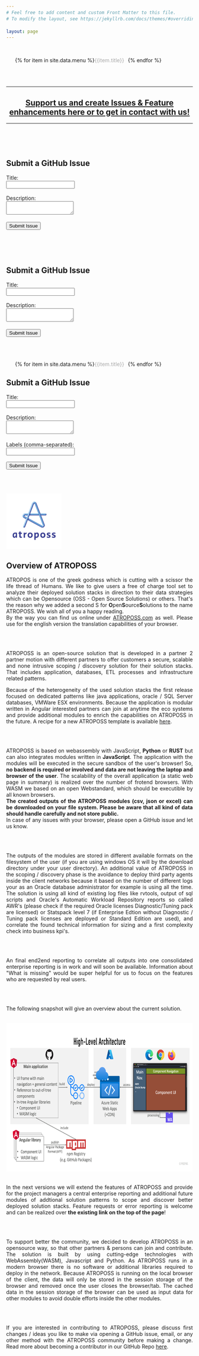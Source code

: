 ```yaml
---
# Feel free to add content and custom Front Matter to this file.
# To modify the layout, see https://jekyllrb.com/docs/themes/#overriding-theme-defaults

layout: page
---
```



<html lang="en">
<head>   
 
<meta charset="UTF-8">
<meta name="viewport" content="width=device-width, initial-scale=1.0">
<title></title>
    
</head>

<body>
<br>  

<nav>
    <ul>
        {% for item in site.data.menu %}
            <li>
                <a class="{% if page.url == item.link %}active{% endif %}" href="{{ item.link }}">{{item.title}}</a>
            </li>
        {% endfor %}
    </ul>

</nav>


<style>
    nav ul {
        display: flex;
        list-style: none;
    }
    nav ul li {
        margin-right: 10px;
    }
    nav ul li a {
        text-decoration: none;
        color: darkgrey
    }
    nav ul li a:hover {
        color: black;
    }
    .active {
        text-decoration: underline;
    }
</style>

<br>
<br>

<hr style="height:2px;border-width:0;color:gray;background-color:gray">


<h2 style="text-align: center;"> <a href="https://github.com/maiksandmann/maiksandmann.github.io/issues/new">Support us and create Issues & Feature enhancements here or to get in contact with us!</a></h2>

<hr style="height:2px;border-width:0;color:gray;background-color:gray">

<br>
<br>
<br>

<h2>Submit a GitHub Issue</h2>
<form id="issueForm">
<label for="title">Title:</label><br>
<input type="text" id="title" name="title" required><br><br>
<label for="body">Description:</label><br>
<textarea id="body" name="body" required></textarea><br><br>
<button type="submit">Submit Issue</button>
</form>

<script>
document.getElementById('issueForm').addEventListener('submit', function(event) {
    event.preventDefault();
    const title = encodeURIComponent(document.getElementById('title').value);
    const body = encodeURIComponent(document.getElementById('body').value);
    const repo = 'maiksandmann/maiksandmann.github.io'; // Replace with your repository
    const url = `https://github.com/${repo}/issues/new?title=${title}&body=${body}`;
    window.location.href = url;
    });
</script>


<br>
<br>
<br>
<br>

<h2>Submit a GitHub Issue</h2>
<form id="issueForm">
    <label for="title">Title:</label><br>
    <input type="text" id="title" name="title" required><br><br>
    <label for="body">Description:</label><br>
    <textarea id="body" name="body" required></textarea><br><br>
    <button type="submit">Submit Issue</button>
</form>

<script>
    document.getElementById('issueForm').addEventListener('submit', async function(event) {
        event.preventDefault();
        const title = document.getElementById('title').value;
        const body = document.getElementById('body').value;
        const repo = 'maiksandmann/maiksandmann.github.io'; // Replace with your repository
        const token = 'Y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'; // Replace with your GitHub personal access token

        const response = await fetch(`https://api.github.com/repos/${repo}/issues`, {
            method: 'POST',
            headers: {
                'Authorization': `token ${token}`,
                'Accept': 'application/vnd.github.v3+json'
            },
            body: JSON.stringify({
                title: title,
                body: body
            })
        });

        if (response.ok) {
            alert('Issue submitted successfully!');
        } else {
            alert('Failed to submit issue.');
        }
    });
</script>


<br>
<br>
<br>


<nav>
    <ul>
        {% for item in site.data.menu %}
            <li>
                <a class="{% if page.url == item.link %}active{% endif %}" href="{{ item.link }}">{{item.title}}</a>
            </li>
        {% endfor %}
    </ul>
</nav>

<style>
    nav ul {
        display: flex;
        list-style: none;
    }
    nav ul li {
        margin-right: 10px;
    }
    nav ul li a {
        text-decoration: none;
    }
</style>

<h2>Submit a GitHub Issue</h2>
<form id="issueForm">
    <label for="title">Title:</label><br>
    <input type="text" id="title" name="title" required><br><br>
    <label for="body">Description:</label><br>
    <textarea id="body" name="body" required></textarea><br><br>
    <label for="labels">Labels (comma-separated):</label><br>
    <input type="text" id="labels" name="labels"><br><br>
    <button type="submit">Submit Issue</button>
</form>

<script>
    document.getElementById('issueForm').addEventListener('submit', async function(event) {
        event.preventDefault();
        const title = document.getElementById('title').value;
        const body = document.getElementById('body').value;
        const labels = document.getElementById('labels').value.split(',').map(label => label.trim());
        const repo = 'maiksandmann/maiksandmann.github.io'; // Replace with your repository
        const token = 'Y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'; // Replace with your GitHub personal access token

        const response = await fetch(`https://api.github.com/repos/${repo}/issues`, {
            method: 'POST',
            headers: {
                'Authorization': `token ${token}`,
                'Accept': 'application/vnd.github.v3+json',
                'Content-Type': 'application/json'
            },
            body: JSON.stringify({
                title: title,
                body: body,
                labels: labels
            })
        });

        if (response.ok) {
            alert('Issue submitted successfully!');
        } else {
            alert('Failed to submit issue.');
        }
    });
</script>


<br>
<br>
<br>





<a href="https://www.atroposs.com"><img src="/picture/atroposs_logo.png" alt="ATROPOSS logo" widht=150 height=150></a>

<h2> Overview of ATROPOSS </h2>

<div style="text-align: justify">

ATROPOS is one of the greek godness which is cutting with a scissor the life thread of Humans. We like to give users a free of charge tool set to analyze their deployed solution stacks in direction to their data strategies which can be Opensource (OSS - Open Source Solutions) or others. That's the reason why we added a second S for <b>O</b>pen<b>S</b>ource<b>S</b>olutions to the name ATROPOSS. We wish all of you a happy reading.
<br>
By the way you can find us online under <a href="https://www.atroposs.com">ATROPOSS.com</a> as well. Please use for the english version the translation capabilities of your browser.

<br>
<br>


<p>
ATROPOSS is an open-source solution that is developed in a partner 2 partner motion with different partners to offer customers a secure, scalable and none intrusive scoping / discovery solution for their solution stacks. That includes application, databases, ETL processes and infrastructure related patterns.
</p> 

Because of the heterogeneity of the used solution stacks the first release focused on dedicated patterns like java applications, oracle / SQL Server databases, VMWare ESX environments. Because the application is modular written in Angular interested partners can join at anytime the eco systems and provide additional modules to enrich the capabilities on ATROPOSS in the future. A recipe for a new ATROPOSS template is available <a href="https://github.com/atroposs-migration/atroposs-sample-module">here</a>.

<br>
<br>

ATROPOSS is based on webassembly with JavaScript, <b>Python</b> or <b>RUST</b> but can also integrates modules written in <b>JavaScript</b>. The application with the modules will be executed in the secure sandbox of the user's browser! So, <b> no backend is required or involved and data are not leaving the laptop and browser of the user</b>. The scalability of the overall application (a static web page in summary) is realized over the number of frotend browsers. With WASM we based on an open Webstandard, which should be executible by all known browsers. 
<br>
<b>The created outputs of the ATROPOSS modules (csv, json or excel) can be downloaded on your file system. Please be aware that all kind of data should handle carefully and not store public. </b>
<br>
In case of any issues with your browser, please open a GitHub issue and let us know. 

<br>
<br>

The outputs of the modules are stored in different available formats on the filesystem of the user (if you are using windows OS it will by the download directory under your user directory). An additional value of ATROPOSS in the scoping / discovery phase is the avoidance to deploy third party agents inside the client networks because it based on the number of different logs your as an Oracle database administrator for example is using all the time. The solution is using all kind of existing log files like rvtools, output of sql scripts and Oracle's Automatic Workload Repository reports so called AWR's (please check if the required Oracle licenses Diagnostic/Tuning pack are licensed) or Statspack level 7 (if Enterprise Edtion without Diagnostic / Tuning pack licenses are deployed or Standard Edition are used), and correlate the found technical information for sizing and a first complexity check into business kpi's.

<br>
<br>

An final end2end reporting to correlate all outputs into one consolidated enterprise reporting is in work and will soon be available. Information about "What is missing" would be super helpful for us to focus on the features who are requested by real users. 

<br>
<br>

The following snapshot will give an overview about the current solution.

<br>

<div>

<img src="/picture/high_level_architecture.png" height="400px" width="700px" alt="Overview architecture">

<br>
<br>

In the next versions we will extend the features of ATROPOSS and provide for the project managers a central enterprise reporting and additional future modules of addtional solution patterns to scope and discover better deployed solution stacks. Feature requests or error reporting is welcome and can be realized over <b>the existing link on the top of the page</b>!

<br>
<br>

To support better the community, we decided to develop ATROPOSS in an opensource way, so that other partners & persons can join and contribute. The solution is built by using cutting-edge technologies with WebAssembly(WASM), Javascript and Python. As ATROPOSS runs in a modern browser there is no software or additional libraries required to deploy in the network. Because ATROPOSS is running on the local browser of the client, the data will only be stored in the session storage of the browser and removed once the user closes the browser/tab. The cached data in the session storage of the browser can be used as input data for other modules to avoid double efforts inside the other modules.

<br>
<br>

If you are interested in contributing to ATROPOSS, please discuss first changes / ideas you like to make via opening a GitHub issue,
email, or any other method with the ATROPOSS community before making a change. Read more about becoming a contributor in our GitHub Repo <a href="https://github.com/maiksandmann/maiksandmann.github.io#contributing">here</a>.

</div>


</body>

</html>
